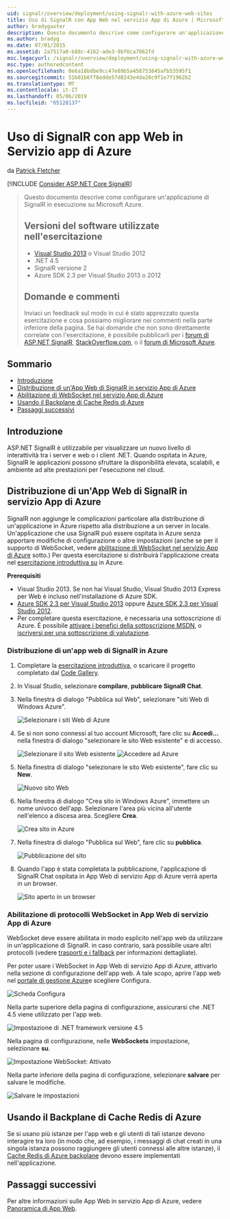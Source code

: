 ```yaml
---
uid: signalr/overview/deployment/using-signalr-with-azure-web-sites
title: Uso di SignalR con App Web nel servizio App di Azure | Microsoft Docs
author: bradygaster
description: Questo documento descrive come configurare un'applicazione di SignalR in esecuzione su Microsoft Azure. Le versioni del software utilizzato nell'esercitazione di Visual Studio 2013 o vis...
ms.author: bradyg
ms.date: 07/01/2015
ms.assetid: 2a7517a0-b88c-4162-ade3-9bf6ca7062fd
msc.legacyurl: /signalr/overview/deployment/using-signalr-with-azure-web-sites
msc.type: authoredcontent
ms.openlocfilehash: 0e6a18bdbe9cc47e89b5a458753845afb53595f1
ms.sourcegitcommit: 51b01b6ff8edde57d8243e4da28c9f1e7f1962b2
ms.translationtype: MT
ms.contentlocale: it-IT
ms.lasthandoff: 05/06/2019
ms.locfileid: "65128137"
---
```

# <a name="using-signalr-with-web-apps-in-azure-app-service"></a>Uso di SignalR con app Web in Servizio app di Azure

da [Patrick Fletcher](https://github.com/pfletcher)

[!INCLUDE [Consider ASP.NET Core SignalR](~/includes/signalr/signalr-version-disambiguation.md)]

> Questo documento descrive come configurare un'applicazione di SignalR in esecuzione su Microsoft Azure.
>
> ## <a name="software-versions-used-in-the-tutorial"></a>Versioni del software utilizzate nell'esercitazione
>
>
> - [Visual Studio 2013](https://my.visualstudio.com/Downloads?q=visual%20studio%202013) o Visual Studio 2012
> - .NET 4.5
> - SignalR versione 2
> - Azure SDK 2.3 per Visual Studio 2013 o 2012
>
>
>
> ## <a name="questions-and-comments"></a>Domande e commenti
>
> Inviaci un feedback sul modo in cui è stato apprezzato questa esercitazione e cosa possiamo migliorare nei commenti nella parte inferiore della pagina. Se hai domande che non sono direttamente correlate con l'esercitazione, è possibile pubblicarli per i [forum di ASP.NET SignalR](https://forums.asp.net/1254.aspx/1?ASP+NET+SignalR), [StackOverflow.com](http://stackoverflow.com/), o il [forum di Microsoft Azure](https://social.msdn.microsoft.com/Forums/windowsazure/home?category=windowsazureplatform).

## <a name="table-of-contents"></a>Sommario

- [Introduzione](#introduction)
- [Distribuzione di un'App Web di SignalR in servizio App di Azure](#deploying)
- [Abilitazione di WebSocket nel servizio App di Azure](#websocket)
- [Usando il Backplane di Cache Redis di Azure](#backplane)
- [Passaggi successivi](#nextsteps)

<a id="introduction"></a>
## <a name="introduction"></a>Introduzione

ASP.NET SignalR è utilizzabile per visualizzare un nuovo livello di interattività tra i server e web o i client .NET. Quando ospitata in Azure, SignalR le applicazioni possono sfruttare la disponibilità elevata, scalabili, e ambiente ad alte prestazioni per l'esecuzione nel cloud.

<a id="deploying"></a>
## <a name="deploying-a-signalr-web-app-to-azure-app-service"></a>Distribuzione di un'App Web di SignalR in servizio App di Azure

SignalR non aggiunge le complicazioni particolare alla distribuzione di un'applicazione in Azure rispetto alla distribuzione a un server in locale. Un'applicazione che usa SignalR può essere ospitata in Azure senza apportare modifiche di configurazione o altre impostazioni (anche se per il supporto di WebSocket, vedere [abilitazione di WebSocket nel servizio App di Azure](#websocket) sotto.) Per questa esercitazione si distribuirà l'applicazione creata nel [esercitazione introduttiva su](../getting-started/tutorial-getting-started-with-signalr.md) in Azure.

**Prerequisiti**

- Visual Studio 2013. Se non hai Visual Studio, Visual Studio 2013 Express per Web è incluso nell'installazione di Azure SDK.
- [Azure SDK 2.3 per Visual Studio 2013](https://go.microsoft.com/fwlink/?linkid=324322&clcid=0x409) oppure [Azure SDK 2.3 per Visual Studio 2012](https://go.microsoft.com/fwlink/p/?linkid=323511).
- Per completare questa esercitazione, è necessaria una sottoscrizione di Azure. È possibile [attivare i benefici della sottoscrizione MSDN](https://azure.microsoft.com/pricing/member-offers/msdn-benefits-details/), o [iscriversi per una sottoscrizione di valutazione](https://azure.microsoft.com/pricing/free-trial/).

### <a name="deploying-a-signalr-web-app-to-azure"></a>Distribuzione di un'app web di SignalR in Azure

1. Completare la [esercitazione introduttiva](../getting-started/tutorial-getting-started-with-signalr.md), o scaricare il progetto completato dal [Code Gallery](https://code.msdn.microsoft.com/SignalR-Getting-Started-b9d18aa9).
2. In Visual Studio, selezionare **compilare**, **pubblicare SignalR Chat**.
3. Nella finestra di dialogo "Pubblica sul Web", selezionare "siti Web di Windows Azure".

    ![Selezionare i siti Web di Azure](using-signalr-with-azure-web-sites/_static/image1.png)
4. Se si non sono connessi al tuo account Microsoft, fare clic su **Accedi...**  nella finestra di dialogo "selezionare le sito Web esistente" e di accesso.

    ![Selezionare il sito Web esistente](using-signalr-with-azure-web-sites/_static/image2.png)    ![Accedere ad Azure](using-signalr-with-azure-web-sites/_static/image3.png)
5. Nella finestra di dialogo "selezionare le sito Web esistente", fare clic su **New**.

    ![Nuovo sito Web](using-signalr-with-azure-web-sites/_static/image4.png)
6. Nella finestra di dialogo "Crea sito in Windows Azure", immettere un nome univoco dell'app. Selezionare l'area più vicina all'utente nell'elenco a discesa area. Scegliere **Crea**.

    ![Crea sito in Azure](using-signalr-with-azure-web-sites/_static/image5.png)
7. Nella finestra di dialogo "Pubblica sul Web", fare clic su **pubblica**.

    ![Pubblicazione del sito](using-signalr-with-azure-web-sites/_static/image6.png)
8. Quando l'app è stata completata la pubblicazione, l'applicazione di SignalR Chat ospitata in App Web di servizio App di Azure verrà aperta in un browser.

    ![Sito aperto in un browser](using-signalr-with-azure-web-sites/_static/image7.png)

<a id="websocket"></a>
### <a name="enabling-websockets-on-azure-app-service-web-apps"></a>Abilitazione di protocolli WebSocket in App Web di servizio App di Azure

WebSocket deve essere abilitata in modo esplicito nell'app web da utilizzare in un'applicazione di SignalR. in caso contrario, sarà possibile usare altri protocolli (vedere [trasporti e i fallback](../getting-started/introduction-to-signalr.md#transports) per informazioni dettagliate).

Per poter usare i WebSocket in App Web di servizio App di Azure, attivarlo nella sezione di configurazione dell'app web. A tale scopo, aprire l'app web nel [portale di gestione Azure](https://manage.windowsazure.com/)e scegliere Configura.

![Scheda Configura](using-signalr-with-azure-web-sites/_static/image8.png)

Nella parte superiore della pagina di configurazione, assicurarsi che .NET 4.5 viene utilizzato per l'app web.

![Impostazione di .NET framework versione 4.5](using-signalr-with-azure-web-sites/_static/image9.png)

Nella pagina di configurazione, nelle **WebSockets** impostazione, selezionare **su**.

![Impostazione WebSocket: Attivato](using-signalr-with-azure-web-sites/_static/image10.png)

Nella parte inferiore della pagina di configurazione, selezionare **salvare** per salvare le modifiche.

![Salvare le impostazioni](using-signalr-with-azure-web-sites/_static/image11.png)

<a id="backplane"></a>
## <a name="using-the-azure-redis-cache-backplane"></a>Usando il Backplane di Cache Redis di Azure

Se si usano più istanze per l'app web e gli utenti di tali istanze devono interagire tra loro (in modo che, ad esempio, i messaggi di chat creati in una singola istanza possono raggiungere gli utenti connessi alle altre istanze), il [Cache Redis di Azure backplane](../performance/scaleout-with-redis.md) devono essere implementati nell'applicazione.

<a id="nextsteps"></a>
## <a name="next-steps"></a>Passaggi successivi

Per altre informazioni sulle App Web in servizio App di Azure, vedere [Panoramica di App Web](https://azure.microsoft.com/documentation/articles/app-service-web-overview/).
